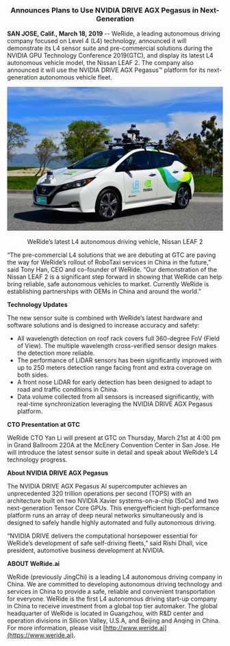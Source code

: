 <h3 style="text-align: center">Announces Plans to Use NVIDIA DRIVE AGX Pegasus in Next-Generation</h3>

**SAN JOSE, Calif., March 18, 2019** -- WeRide, a leading autonomous driving company focused on Level 4 (L4) technology, announced it will demonstrate its L4 sensor suite and pre-commercial solutions during the NVIDIA GPU Technology Conference 2019(GTC), and display its latest L4 autonomous vehicle model, the Nissan LEAF 2. The company also announced it will use the NVIDIA DRIVE AGX Pegasus™ platform for its next-generation autonomous vehicle fleet.

![](src/assets/news/gtc-update.jpg)

<p style="text-align: center">WeRide’s latest L4 autonomous driving vehicle, Nissan LEAF 2</p>

“The pre-commercial L4 solutions that we are debuting at GTC are paving the way for WeRide’s rollout of RoboTaxi services in China in the future,” said Tony Han, CEO and co-founder of WeRide. “Our demonstration of the Nissan LEAF 2 is a significant step forward in showing that WeRide can help bring reliable, safe autonomous vehicles to market. Currently WeRide is establishing partnerships with OEMs in China and around the world.”

__Technology Updates__

The new sensor suite is combined with WeRide’s latest hardware and software
solutions and is designed to increase accuracy and safety:

* All wavelength detection on roof rack covers full 360-degree FoV (Field of View). The       multiple wavelength cross-verified sensor design makes the detection more reliable.
* The performance of LiDAR sensors has been significantly improved with up to
  250 meters detection range facing front and extra coverage on both sides.
* A front nose LiDAR for early detection has been designed to adapt to road and
  traffic conditions in China.
* Data volume collected from all sensors is increased significantly, with real-time           synchronization leveraging the NVIDIA DRIVE AGX Pegasus platform.

__CTO Presentation at GTC__

WeRide CTO Yan Li will present at GTC on Thursday, March 21st at 4:00 pm in Grand Ballroom 220A at the McEnery Convention Center in San Jose. He will introduce the latest sensor suite in detail and speak about WeRide’s L4 technology progress.

__About NVIDIA DRIVE AGX Pegasus__

The NVIDIA DRIVE AGX Pegasus AI supercomputer achieves an unprecedented 320
trillion operations per second (TOPS) with an architecture built on two NVIDIA Xavier systems-on-a-chip (SoCs) and two next-generation Tensor Core GPUs. This energyefficient high-performance platform runs an array of deep neural networks simultaneously and is designed to safely handle highly automated and fully autonomous driving.

“NVIDIA DRIVE delivers the computational horsepower essential for WeRide’s
development of safe self-driving fleets,” said Rishi Dhall, vice president, automotive business development at NVIDIA.

**ABOUT WeRide.ai**

WeRide (previously JingChi) is a leading L4 autonomous driving company in China. We are committed to developing autonomous driving technology and services in China to provide a safe, reliable and convenient transportation for everyone. WeRide is the first L4 autonomous driving start-up company in China to receive investment from a global top tier automaker. The global headquarter of WeRide is located in Guangzhou, with R&D center and operation divisions in Silicon Valley, U.S.A, and Beijing and Anqing in China. For more information, please visit [http://www.weride.ai](https://www.weride.ai).